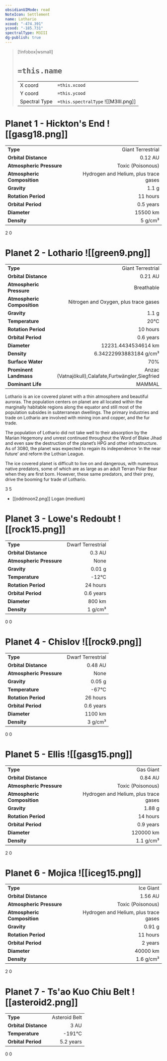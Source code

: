 ```yaml
---
obsidianUIMode: read
NoteIcon: Settlement
name: Lothario
xcood: "-474.391"
ycood: "-185.731"
spectralType: M3III
dg-publish: true
---
```

> [!infobox|wsmall]
> # `=this.name`
> | | |
> | - | - |
> | X coord | `=this.xcood` |
> | Y coord| `=this.ycood` |
> | Spectral Type | `=this.spectralType` ![[M3III.png]] |

# Planet 1 - Hickton's End ![[gasg18.png]]
|                             |                           |
| --------------------------- | -------------------------:|
| **Type**                    |             Giant Terrestrial |
| **Orbital Distance**        |   0.12 AU |
| **Atmospheric Pressure**    |       Toxic (Poisonous) |
| **Atmospheric Composition** |      Hydrogen and Helium, plus trace gases |
| **Gravity**                 |        1.1 g |
| **Rotation Period**         |  11 hours |
| **Orbital Period** | 0.5 years |
| **Diameter**                |      15500 km | 
| **Density**                 |    5 g/cm³ |



2
0



# Planet 2 - Lothario ![[green9.png]]
|                             |                           |
| --------------------------- | -------------------------:|
| **Type**                    |             Giant Terrestrial |
| **Orbital Distance**        |   0.21 AU |
| **Atmospheric Pressure**    |       Breathable |
| **Atmospheric Composition** |      Nitrogen and Oxygen, plus trace gases |
| **Gravity**                 |        1.1 g |
| **Temperature**             |    20°C |
| **Rotation Period**         |  10 hours |
| **Orbital Period** | 0.6 years |
| **Diameter**                |      12231.4434534614 km | 
| **Density**                 |    6.34222993883184 g/cm³ |
| **Surface Water**           |           70% | 
| **Prominent Landmass**      |         Anzac (Vatnajökull),Calafate,Furtwängler,Siegfried | 
| **Dominant Life**           |         MAMMAL |

Lothario is an ice covered planet with a thin atmosphere and beautiful auroras. The population centers on planet are all located within the marginally habitable regions along the equator and still most of the population subsides in subterranean dwellings. The primary industries and trade on Lothario are involved with mining iron and copper, and the fur trade.

The population of Lothario did not take well to their absorption by the Marian Hegemony and unrest continued throughout the Word of Blake Jihad and even saw the destruction of the planet’s HPG and other infrastructure. As of 3080, the planet was expected to regain its independence ‘in the near future’ and reform the Lothian League.

The ice covered planet is difficult to live on and dangerous, with numerous native predators, some of which are as large as an adult Terran Polar Bear when they are first born. However, these same predators, and their prey, drive the booming fur trade of Lothario.

3
5

- [[oddmoon2.png]] Logan (medium)

# Planet 3 - Lowe's Redoubt ![[rock15.png]]
|                             |                           |
| --------------------------- | -------------------------:|
| **Type**                    |             Dwarf Terrestrial |
| **Orbital Distance**        |   0.3 AU |
| **Atmospheric Pressure**    |       None |
| **Gravity**                 |        0.01 g |
| **Temperature**             |    -12°C |
| **Rotation Period**         |  24 hours |
| **Orbital Period** | 0.6 years |
| **Diameter**                |      800 km | 
| **Density**                 |    1 g/cm³ |



0
0



# Planet 4 - Chislov ![[rock9.png]]
|                             |                           |
| --------------------------- | -------------------------:|
| **Type**                    |             Dwarf Terrestrial |
| **Orbital Distance**        |   0.48 AU |
| **Atmospheric Pressure**    |       None |
| **Gravity**                 |        0.05 g |
| **Temperature**             |    -67°C |
| **Rotation Period**         |  26 hours |
| **Orbital Period** | 0.6 years |
| **Diameter**                |      1100 km | 
| **Density**                 |    3 g/cm³ |



0
0



# Planet 5 - Ellis ![[gasg15.png]]
|                             |                           |
| --------------------------- | -------------------------:|
| **Type**                    |             Gas Giant |
| **Orbital Distance**        |   0.84 AU |
| **Atmospheric Pressure**    |       Toxic (Poisonous) |
| **Atmospheric Composition** |      Hydrogen and Helium, plus trace gases |
| **Gravity**                 |        1.88 g |
| **Rotation Period**         |  14 hours |
| **Orbital Period** | 0.9 years |
| **Diameter**                |      120000 km | 
| **Density**                 |    1.1 g/cm³ |



2
0



# Planet 6 - Mojica ![[iceg15.png]]
|                             |                           |
| --------------------------- | -------------------------:|
| **Type**                    |             Ice Giant |
| **Orbital Distance**        |   1.56 AU |
| **Atmospheric Pressure**    |       Toxic (Poisonous) |
| **Atmospheric Composition** |      Hydrogen and Helium, plus trace gases |
| **Gravity**                 |        0.91 g |
| **Rotation Period**         |  11 hours |
| **Orbital Period** | 2 years |
| **Diameter**                |      40000 km | 
| **Density**                 |    1.6 g/cm³ |



2
0



# Planet 7 - Ts'ao Kuo Chiu Belt ![[asteroid2.png]]
|                             |                           |
| --------------------------- | -------------------------:|
| **Type**                    |             Asteroid Belt |
| **Orbital Distance**        |   3 AU |
| **Temperature**             |    -191°C |
| **Orbital Period** | 5.2 years |



0
0



